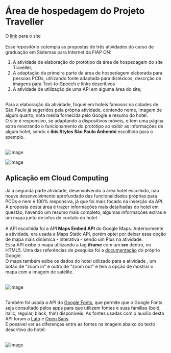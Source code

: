 # Área de hospedagem do Projeto Traveller
O <a href="https://beandy-cyber.github.io/AtividadeFase2-EnterpriseConnection/" target="_blank">link</a> para o site
<br>
<br>
Esse repositório cotempla as propostas de três atividades do curso de graduação em Sistemas para Internet da FIAP ON:

<ol>
<li>A atividade de elaboração do protótipo da área de hospedagem do site Traveller;</li>
<li>A adaptação da primeira parte da área de hospedagem elaborada para pessoas PCDs, utilizando fonte adaptada para disléxicos, descrção de imagens para Text-to-Speech e links descritivos</li>
<li>A atividade de utilização de uma API em alguma área do site;</li>
</ol>
<br>
Para a elaboração da atividade, foquei em hoteís famosos na cidades de São Paulo já sugeridos pela própria atividade, contendo nome, imagem de algum quarto, nota média fornecida pelo Google e resumo do hotel. 
<br>O site é responsivo, se adaptando a dispositivos móveis, e tem uma página extra mostrando o funcionamento do protótipo ao exibir as informações de algum hotel, sendo o <b>ibis Styles São Paulo Anhembi</b> escolhido para o exemplo.
<br>
<br>

![image](https://user-images.githubusercontent.com/81839782/229680352-cb222f85-abd6-4772-8ea2-fbe4ac7e905c.png)

![image](https://user-images.githubusercontent.com/81839782/229693424-6eebb5f7-b019-49da-af29-ec7dae659838.png)

<h2>Aplicação em Cloud Computing</h2>
Já a segunda parte atividade, desenvolvendo a área hotel escolhido, não houve desenvolvimento aprofundado das funcionalidades próprias para PCDs e nem é 100% responsiva, já que foi mais focado na inserção da API. A proposta desta área é trazer informações mais detalhadas do hotel em questão, havendo um resumo mais completo, algumas informações extras e um mapa junto de infos de contato do hotel.
<br><br>A API escolhida foi a API<b> Maps Embed API</b> do Google Maps. Anteriormente a atividade, era usada a Maps Static API, porém optei por deixar essa opção de mapa mais dinâmica - interativa - sendo um Plus na atividade. <br>Essa API exibe o mapa utilizando a tag <b>iframe</b> com um <b>src</b> dentro, no HTML5. Uma das referências de pesquisa foi a <a href="https://developers.google.com/maps/documentation/embed/get-started?hl=pt-br" target="_blank">documentação</a> do próprio Google.<br>
O mapa também exibe os dados do hotel utilizado para a atividade , um botão de "zoom in" e outro de "zoom out" e tem a opção de mostrar o mapa com a imagem de satélite.
<br><br>

![image](https://user-images.githubusercontent.com/81839782/230513255-57cd419b-a6a7-46ab-9fb7-24b0565d665d.png)

<br>
Também foi usada a API do <a href="https://developers.google.com/fonts/docs/developer_api?hl=pt-br">Google Fonts</a>, que permite que o Google Fonts seja consultado pelos apps para que utilizem fontes e suas famílias (bold, italic, regular, black, thin) disponíveis. As fontes usadas com o auxílio desta API foram a <a href="https://fonts.google.com/specimen/Lato?query=lato">Lato</a> e <a href="https://fonts.google.com/specimen/Open+Sans?query=open+sans">Open Sans</a>. 
<br>É possível ver as diferenças entre as fontes na imagem abaixo do texto descritivo do hotel:
<br><br>

![image](https://user-images.githubusercontent.com/81839782/230513315-31237a3e-ac7d-421d-832b-36fb03e16f4a.png)

<br>
